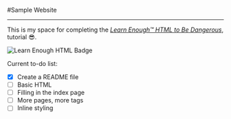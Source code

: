 #Sample Website
***

This is my space for completing the [*Learn Enough™ HTML to Be Dangerous*](https://www.learnenough.com/course/learn_enough_html/html/html_intro/project_start), tutorial :sunglasses:.   

![Learn Enough HTML Badge](https://softcover.s3.amazonaws.com/636/learn_enough_html/images/cover-web.png)

Current to-do list:
- [x] Create a README file
- [ ] Basic HTML
- [ ] Filling in the index page
- [ ] More pages, more tags
- [ ] Inline styling
